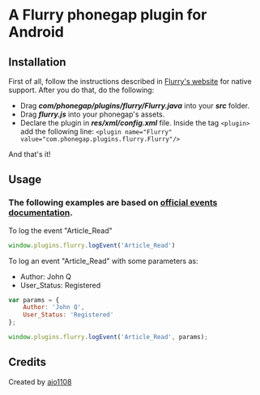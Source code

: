 # A Flurry phonegap plugin for Android

## Installation
First of all, follow the instructions described in [Flurry's website](http://support.flurry.com/index.php?title=Analytics/GettingStarted/Android) for native support. After you do that, do the following:

- Drag ***com/phonegap/plugins/flurry/Flurry.java*** into your ***src*** folder.
- Drag ***flurry.js*** into your phonegap's assets.
- Declare the plugin in ***res/xml/config.xml*** file. Inside the tag `<plugin>` add the following line:
`<plugin name="Flurry" value="com.phonegap.plugins.flurry.Flurry"/>`

And that's it!

## Usage
### The following examples are based on [official events documentation](http://support.flurry.com/index.php?title=Analytics/GettingStarted/Events/Android).

To log the event "Article_Read"

```javascript
window.plugins.flurry.logEvent('Article_Read')
```

To log an event "Article_Read" with some parameters as:  

- Author: John Q
- User_Status: Registered

```javascript
var params = {
    Author: 'John Q',
    User_Status: 'Registered'
};

window.plugins.flurry.logEvent('Article_Read', params);
```

## Credits
Created by [aio1108](https://github.com/aio1108)